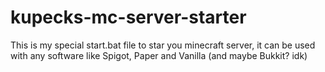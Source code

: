# kupecks-mc-server-starter
This is my special start.bat file to star you minecraft server, it can be used with any software like Spigot, Paper and Vanilla (and maybe Bukkit? idk)
